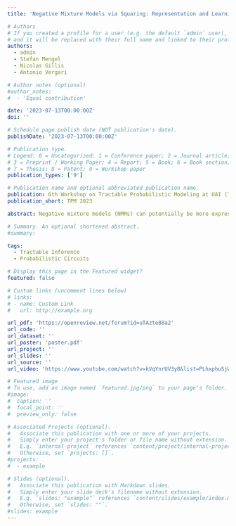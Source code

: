 ```yaml
---
title: 'Negative Mixture Models via Squaring: Representation and Learning'

# Authors
# If you created a profile for a user (e.g. the default `admin` user), write the username (folder name) here
# and it will be replaced with their full name and linked to their profile.
authors:
  - admin
  - Stefan Mengel
  - Nicolas Gillis
  - Antonio Vergari

# Author notes (optional)
#author_notes:
#  - 'Equal contribution'

date: '2023-07-13T00:00:00Z'
doi: ''

# Schedule page publish date (NOT publication's date).
publishDate: '2023-07-13T00:00:00Z'

# Publication type.
# Legend: 0 = Uncategorized; 1 = Conference paper; 2 = Journal article;
# 3 = Preprint / Working Paper; 4 = Report; 5 = Book; 6 = Book section;
# 7 = Thesis; 8 = Patent; 9 = Workshop paper
publication_types: ['9']

# Publication name and optional abbreviated publication name.
publication: 6th Workshop on Tractable Probabilistic Modeling at UAI (TPM 2023)
publication_short: TPM 2023

abstract: Negative mixture models (NMMs) can potentially be more expressive than classical non-negative ones by allowing negative coefﬁcients, thus greatly reducing the number of components and parameters to ﬁt. However, modeling NMMs features a number of challenges, from ensuring that negative combinations still encode valid densities or masses, to effectively learning them from data. In this paper, we investigate how we can model both shallow and hierarchical NMMs in a generic framework, via squaring. We do so by representing NMMs as probabilistic circuits (PCs) – structured computational graphs that ensure tractability. Then, we show when and how we can represent these squared NMMs as tensorized computational graphs efﬁciently, while theoretically proving that for certain function classes including negative parameters can exponentially reduce the model size.

# Summary. An optional shortened abstract.
#summary:

tags:
  - Tractable Inference
  - Probabilistic Circuits

# Display this page in the Featured widget?
featured: false

# Custom links (uncomment lines below)
# links:
# - name: Custom Link
#   url: http://example.org

url_pdf: 'https://openreview.net/forum?id=uTAzte88a2'
url_code: ''
url_dataset: ''
url_poster: 'poster.pdf'
url_project: ''
url_slides: ''
url_source: ''
url_video: 'https://www.youtube.com/watch?v=kVqYnrUV3y8&list=PLhxphuSjWkTnjT_iTlEdggV5htPp5UvKD&index=13'

# Featured image
# To use, add an image named `featured.jpg/png` to your page's folder.
#image:
#  caption: ''
#  focal_point: ''
#  preview_only: false

# Associated Projects (optional).
#   Associate this publication with one or more of your projects.
#   Simply enter your project's folder or file name without extension.
#   E.g. `internal-project` references `content/project/internal-project/index.md`.
#   Otherwise, set `projects: []`.
#projects:
#  - example

# Slides (optional).
#   Associate this publication with Markdown slides.
#   Simply enter your slide deck's filename without extension.
#   E.g. `slides: "example"` references `content/slides/example/index.md`.
#   Otherwise, set `slides: ""`.
#slides: example
---
```


